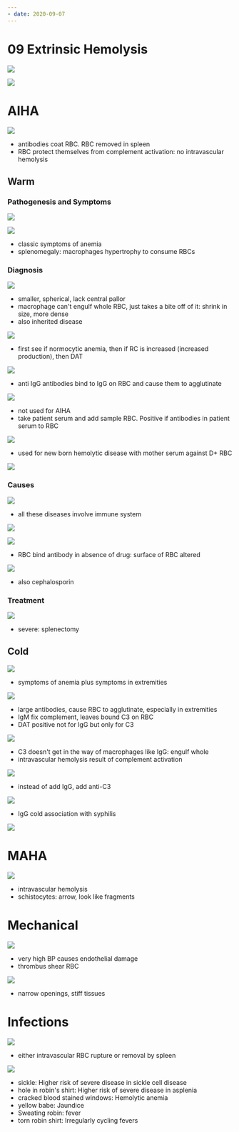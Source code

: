 ```yaml
---
- date: 2020-09-07
---
```


# 09 Extrinsic Hemolysis

<!-- extrinsic hemolysis include.. -->

![](https://photos.thisispiggy.com/file/wikiFiles/2QvpcwI.jpg)

![](https://photos.thisispiggy.com/file/wikiFiles/bz9cXs2.jpg)

# AIHA

<!-- AIHA is, 2 types.. -->

![](https://photos.thisispiggy.com/file/wikiFiles/GX6Ad2R.jpg)

- antibodies coat RBC. RBC removed in spleen
- RBC protect themselves from complement activation: no intravascular hemolysis

## Warm

### Pathogenesis and Symptoms

<!-- warm AIHA pathogenesis, symptoms.. -->

![](https://photos.thisispiggy.com/file/wikiFiles/eUY9VFe.jpg)

![](https://photos.thisispiggy.com/file/wikiFiles/ECUMrFe.jpg)

- classic symptoms of anemia
- splenomegaly: macrophages hypertrophy to consume RBCs

### Diagnosis

<!-- warm AIHA diagnosis, direct and indirect coombs.. -->

![](https://photos.thisispiggy.com/file/wikiFiles/v0WUWtd.jpg)

- smaller, spherical, lack central pallor
- macrophage can't engulf whole RBC, just takes a bite off of it: shrink in size, more dense
- also inherited disease

![](https://photos.thisispiggy.com/file/wikiFiles/6TvUiok.jpg)

- first see if normocytic anemia, then if RC is increased (increased production), then DAT

![](https://photos.thisispiggy.com/file/wikiFiles/bLgQEGz.jpg)

- anti IgG antibodies bind to IgG on RBC and cause them to agglutinate

![](https://photos.thisispiggy.com/file/wikiFiles/LR0SdIj.jpg)

- not used for AIHA
- take patient serum and add sample RBC. Positive if antibodies in patient serum to RBC

![](https://photos.thisispiggy.com/file/wikiFiles/AahK8GR.jpg)

- used for new born hemolytic disease with mother serum against D+ RBC

![](https://photos.thisispiggy.com/file/wikiFiles/dsrdfkD.jpg)

### Causes

<!-- warm AIHA causes and treatment.. -->

![](https://photos.thisispiggy.com/file/wikiFiles/VxcP8SY.jpg)

- all these diseases involve immune system

![](https://photos.thisispiggy.com/file/wikiFiles/Wrjv2FN.jpg)

![](https://photos.thisispiggy.com/file/wikiFiles/0VVl3K1.jpg)

- RBC bind antibody in absence of drug: surface of RBC altered

![](https://photos.thisispiggy.com/file/wikiFiles/q1vzhy9.jpg)

- also cephalosporin

### Treatment

![](https://photos.thisispiggy.com/file/wikiFiles/sKlRUky.jpg)

- severe: splenectomy

## Cold

<!-- Cold AIHA pathogenesis, symptoms.. -->

![](https://photos.thisispiggy.com/file/wikiFiles/waoFbT5.jpg)

- symptoms of anemia plus symptoms in extremities

![](https://photos.thisispiggy.com/file/wikiFiles/0LrNXp2.jpg)

- large antibodies, cause RBC to agglutinate, especially in extremities
- IgM fix complement, leaves bound C3 on RBC
- DAT positive not for IgG but only for C3

![](https://photos.thisispiggy.com/file/wikiFiles/yHncFQh.jpg)

- C3 doesn't get in the way of macrophages like IgG: engulf whole
- intravascular hemolysis result of complement activation

<!-- cold AIHA diagnosis.. -->

![](https://photos.thisispiggy.com/file/wikiFiles/JELKpDp.jpg)

- instead of add IgG, add anti-C3

<!-- cold AIHA association and treatment.. -->

![](https://photos.thisispiggy.com/file/wikiFiles/QzLF577.jpg)

- IgG cold association with syphilis

![](https://photos.thisispiggy.com/file/wikiFiles/CoNWy5b.jpg)

# MAHA

<!-- MAHA is, pathogenesis, smear, seen in.. -->

![](https://photos.thisispiggy.com/file/wikiFiles/ZGtI3bz.jpg)

- intravascular hemolysis
- schistocytes: arrow, look like fragments

# Mechanical

<!-- mechanical extrinsic hemolysis include, pathogenesis.. -->

![](https://photos.thisispiggy.com/file/wikiFiles/rRuCD0O.jpg)

- very high BP causes endothelial damage
- thrombus shear RBC

![](https://photos.thisispiggy.com/file/wikiFiles/lHrJB9n.jpg)

- narrow openings, stiff tissues

# Infections

<!-- infectious extrinsic hemolysis include.. -->

![](https://photos.thisispiggy.com/file/wikiFiles/YiVCfo7.jpg)

- either intravascular RBC rupture or removal by spleen

![](https://photos.thisispiggy.com/file/wikiFiles/Wrjqqx2.jpg)

- sickle: Higher risk of severe disease in sickle cell disease
- hole in robin's shirt: Higher risk of severe disease in asplenia
- cracked blood stained windows: Hemolytic anemia
- yellow babe: Jaundice
- Sweating robin: fever
- torn robin shirt: Irregularly cycling fevers
